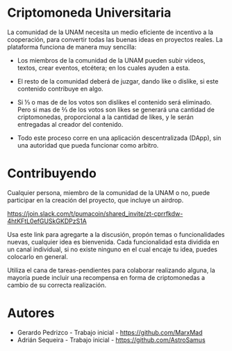
# Criptomoneda Universitaria

La comunidad de la UNAM necesita un medio eficiente de incentivo a la cooperación, para convertir todas las buenas ideas en proyectos reales. La plataforma funciona de manera muy sencilla:

* Los miembros de la comunidad de la UNAM pueden subir videos, textos, crear eventos, etcétera; en los cuales ayuden a esta.

* El resto de la comunidad deberá de juzgar, dando like o dislike, si este contenido contribuye en algo.

* Si ⅓ o mas de de los votos son dislikes el contenido será eliminado. Pero si mas de ⅔ de los votos son likes se generará una cantidad de criptomonedas, proporcional a la cantidad de likes, y le serán entregadas al creador del contenido.
 
* Todo este proceso corre en una aplicación descentralizada (DApp), sin una autoridad que pueda funcionar como arbitro.

# Contribuyendo

Cualquier persona, miembro de la comunidad de la UNAM o no, puede participar en la creación del proyecto, que incluye un airdrop.

https://join.slack.com/t/pumacoin/shared_invite/zt-cprrfkdw-4htKFtL0efGUSkGKDPzS1A

Usa este link para agregarte a la discusión, propón temas o funcionalidades nuevas, cualquier idea es bienvenida. Cada funcionalidad esta dividida en un canal individual, si no existe ninguno en el cual encaje tu idea, puedes colocarlo en general.

Utiliza el cana de tareas-pendientes para colaborar realizando alguna, la mayoría puede incluir una recompensa en forma de criptomonedas a cambio de su correcta realización.

# Autores
* Gerardo Pedrizco - Trabajo inicial - https://github.com/MarxMad
* Adrián Sequeira - Trabajo inicial - https://github.com/AstroSamus
